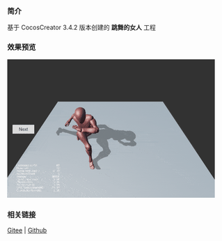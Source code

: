 ### 简介

基于 CocosCreator 3.4.2 版本创建的 **跳舞的女人** 工程

### 效果预览
![image](../../gif/202203/2022030512.gif)

### 相关链接
[Gitee](https://gitee.com/mirrors_cocos-creator/example-cases/tree/v2.4.3/assets/cases/3d) | [Github](https://github.com/cocos-creator/example-cases/tree/v2.4.3/assets/cases/3d)
